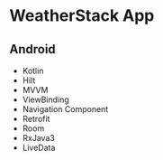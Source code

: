 # WeatherStack App

## Android

- Kotlin
- Hilt
- MVVM
- ViewBinding
- Navigation Component
- Retrofit
- Room
- RxJava3
- LiveData